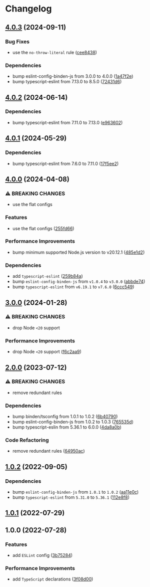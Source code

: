 # Changelog

## [4.0.3](https://github.com/binden-js/eslint-config-ts/compare/v4.0.2...v4.0.3) (2024-09-11)

### Bug Fixes

- use the `no-throw-literal` rule ([cee8438](https://github.com/binden-js/eslint-config-ts/commit/cee84385d4131346698133d2ae2af5763fcf3166))

### Dependencies

- bump eslint-config-binden-js from 3.0.0 to 4.0.0 ([1a47f2e](https://github.com/binden-js/eslint-config-ts/commit/1a47f2e8c5a14c2af14794e81a102bba49787edb))
- bump typescript-eslint from 7.13.0 to 8.5.0 ([72431d6](https://github.com/binden-js/eslint-config-ts/commit/72431d6cef131c876cc4daad9ca7edeed9d41f33))

## [4.0.2](https://github.com/binden-js/eslint-config-ts/compare/v4.0.1...v4.0.2) (2024-06-14)

### Dependencies

- bump typescript-eslint from 7.11.0 to 7.13.0 ([e963602](https://github.com/binden-js/eslint-config-ts/commit/e963602ed7c7795fcca1292936704816023a8671))

## [4.0.1](https://github.com/binden-js/eslint-config-ts/compare/v4.0.0...v4.0.1) (2024-05-29)

### Dependencies

- bump typescript-eslint from 7.6.0 to 7.11.0 ([17f5ee2](https://github.com/binden-js/eslint-config-ts/commit/17f5ee2fb02853a6383c56185651450b29a940f5))

## [4.0.0](https://github.com/binden-js/eslint-config-ts/compare/v3.0.0...v4.0.0) (2024-04-08)

### ⚠ BREAKING CHANGES

- use the flat configs

### Features

- use the flat configs ([255fd66](https://github.com/binden-js/eslint-config-ts/commit/255fd66fb736d3baa19457618d84c566cb50e51d))

### Performance Improvements

- bump minimum supported Node.js version to v20.12.1 ([485e1d2](https://github.com/binden-js/eslint-config-ts/commit/485e1d2eb5093971092ffac445a7f9b803170dc8))

### Dependencies

- add `typescript-eslint` ([259b84a](https://github.com/binden-js/eslint-config-ts/commit/259b84a700fd624ec634327fc4370ca0c1b40015))
- bump `eslint-config-binden-js` from `v1.0.4` to `v3.0.0` ([abbde74](https://github.com/binden-js/eslint-config-ts/commit/abbde74880ea2b005de7b639c35b3919bdeef6b7))
- bump `typescript-eslint` from `v6.19.1` to `v7.6.0` ([6ccc549](https://github.com/binden-js/eslint-config-ts/commit/6ccc549a12c4692e6152b9cba86232383b09e73e))

## [3.0.0](https://github.com/binden-js/eslint-config-ts/compare/v2.0.0...v3.0.0) (2024-01-28)

### ⚠ BREAKING CHANGES

- drop Node `<20` support

### Performance Improvements

- drop Node `<20` support ([f6c2aa9](https://github.com/binden-js/eslint-config-ts/commit/f6c2aa95e802353d8557e1d9ebcd8d42a189750f))

## [2.0.0](https://github.com/binden-js/eslint-config-ts/compare/v1.0.2...v2.0.0) (2023-07-12)

### ⚠ BREAKING CHANGES

- remove redundant rules

### Dependencies

- bump binden/tsconfig from 1.0.1 to 1.0.2 ([6b40790](https://github.com/binden-js/eslint-config-ts/commit/6b4079067b3b06766abd9e5c35ba135649202afe))
- bump eslint-config-binden-js from 1.0.2 to 1.0.3 ([765535d](https://github.com/binden-js/eslint-config-ts/commit/765535dc9559a9a5272a596fb18e0870ec3f403c))
- bump typescript-eslin from 5.36.1 to 6.0.0 ([4da8a0b](https://github.com/binden-js/eslint-config-ts/commit/4da8a0be772da2a4ace4a2e9db835ecedf602fd2))

### Code Refactoring

- remove redundant rules ([64950ac](https://github.com/binden-js/eslint-config-ts/commit/64950ac57969fc2bad94d1d2b2b2dfd9b8013f0c))

## [1.0.2](https://github.com/binden-js/eslint-config-ts/compare/v1.0.1...v1.0.2) (2022-09-05)

### Dependencies

- bump `eslint-config-binden-js` from `1.0.1` to `1.0.2` ([aa11e0c](https://github.com/binden-js/eslint-config-ts/commit/aa11e0c33932b4c7947e1859148380ce603009a1))
- bump `typescript-eslint` from `5.31.0` to `5.36.1` ([112e8f8](https://github.com/binden-js/eslint-config-ts/commit/112e8f80259fb0bb4d266ceff1153ebdffddd44c))

## [1.0.1](https://github.com/binden-js/eslint-config-ts/compare/v1.0.0...v1.0.1) (2022-07-29)

## 1.0.0 (2022-07-28)

### Features

- add `ESLint` config ([3b75284](https://github.com/binden-js/eslint-config-ts/commit/3b75284f8fafa3a54b3015ba29b1380ecd941959))

### Performance Improvements

- add `TypeScript` declarations ([3f08d00](https://github.com/binden-js/eslint-config-ts/commit/3f08d00ba64a491b404d75ca6bb0894a8547a311))
